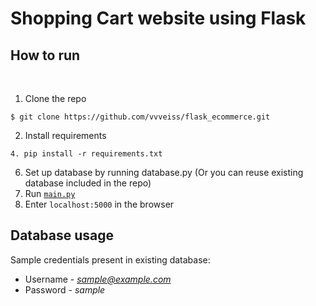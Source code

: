 
# Shopping Cart website using Flask
  
## How to run ##
<br>

1. Clone the repo
```
$ git clone https://github.com/vvveiss/flask_ecommerce.git
```
2. Install requirements
 ```
4. pip install -r requirements.txt
 ```
6. Set up database by running database.py (Or you can reuse existing database included in the repo)
7. Run [`main.py`](./main.py)
8. Enter `localhost:5000` in the browser

## Database usage ##
Sample credentials present in existing database:
- Username - *sample@example.com*
- Password - *sample*